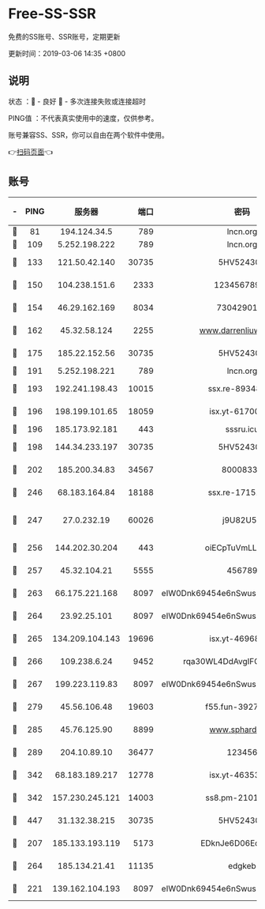 # Free-SS-SSR

免费的SS账号、SSR账号，定期更新

更新时间：2019-03-06 14:35 +0800

## 说明

状态     ：🙂 - 良好 🙁 - 多次连接失败或连接超时

PING值   ：不代表真实使用中的速度，仅供参考。

账号兼容SS、SSR，你可以自由在两个软件中使用。

👉[扫码页面](https://liesauer.github.io/free-ss-ssr.github.io/)👈

## 账号

|-|PING|服务器|端口|密码|加密方式|区域|
|:----:|:----:|:-----:|-----:|:----:|:----:|:----:|
|🙂|81|194.124.34.5|789|lncn.org|rc4|JP|
|🙂|109|5.252.198.222|789|lncn.org|rc4|JP|
|🙂|133|121.50.42.140|30735|5HV52430C|aes-256-cfb|JP|
|🙂|150|104.238.151.6|2333|12345678900|aes-256-cfb|JP|
|🙂|154|46.29.162.169|8034|7304290167|aes-256-cfb|RU|
|🙂|162|45.32.58.124|2255|www.darrenliuwei.com|aes-256-cfb|JP|
|🙂|175|185.22.152.56|30735|5HV52430C|aes-256-cfb|RU|
|🙂|191|5.252.198.221|789|lncn.org|rc4|JP|
|🙂|193|192.241.198.43|10015|ssx.re-89348250|aes-256-cfb|US|
|🙂|196|198.199.101.65|18059|isx.yt-61700807|aes-256-cfb|US|
|🙂|196|185.173.92.181|443|sssru.icu|rc4-md5|RU|
|🙂|198|144.34.233.197|30735|5HV52430C|aes-256-cfb|US|
|🙂|202|185.200.34.83|34567|80008331|aes-256-cfb|US|
|🙂|246|68.183.164.84|18188|ssx.re-17151822|aes-256-cfb|US|
|🙂|247|27.0.232.19|60026|j9U82U53|xchacha20-ietf-poly1305|HK|
|🙂|256|144.202.30.204|443|oiECpTuVmLLxk4Ts|aes-256-cfb|US|
|🙂|257|45.32.104.21|5555|456789|aes-256-cfb|SG|
|🙂|263|66.175.221.168|8097|eIW0Dnk69454e6nSwuspv9DmS201tQ0D|aes-256-cfb|US|
|🙂|264|23.92.25.101|8097|eIW0Dnk69454e6nSwuspv9DmS201tQ0D|aes-256-cfb|US|
|🙂|265|134.209.104.143|19696|isx.yt-46968452|aes-256-cfb|SG|
|🙂|266|109.238.6.24|9452|rqa30WL4DdAvgIFG6Fs3znzTa|aes-256-cfb|FR|
|🙂|267|199.223.119.83|8097|eIW0Dnk69454e6nSwuspv9DmS201tQ0D|aes-256-cfb|US|
|🙂|279|45.56.106.48|19603|f55.fun-39271360|aes-256-cfb|US|
|🙂|285|45.76.125.90|8899|www.sphard.com|aes-256-cfb|JP|
|🙂|289|204.10.89.10|36477|123456|aes-256-cfb|US|
|🙂|342|68.183.189.217|12778|isx.yt-46353039|aes-256-cfb|SG|
|🙂|342|157.230.245.121|14003|ss8.pm-21010216|aes-256-cfb|SG|
|🙂|447|31.132.38.215|30735|5HV52430C|aes-256-cfb|US|
|🙂|207|185.133.193.119|5173|EDknJe6D06EoWDaw|aes-256-cfb|US|
|🙂|264|185.134.21.41|11135|edgkeb|aes-256-cfb|GB|
|🙁|221|139.162.104.193|8097|eIW0Dnk69454e6nSwuspv9DmS201tQ0D|aes-256-cfb|JP|
